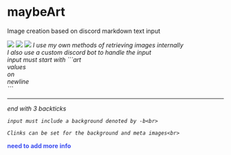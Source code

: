 # maybeArt
Image creation based on discord markdown text input
<html>
  <img src='https://raw.githubusercontent.com/Aurob/maybeArt/master/inputText.png'/>
  <img src='https://raw.githubusercontent.com/Aurob/maybeArt/master/exampleText.png'/>
  <img src='https://raw.githubusercontent.com/Aurob/maybeArt/master/example.png'/>
  <i>
    I use my own methods of retrieving images internally<br>
    I also use a custom discord bot to handle the input<br>
    input must start with ```art<br>
    values <br>
    on<br>
    newline<br>
    ```<br>
    <hr>
    end with 3 backticks<br>
    
    input must include a background denoted by -b<br>
    
    Clinks can be set for the background and meta images<br>    
   </i>
   <b style="color:#3b4df1">need to add more info</b>   
</html>
